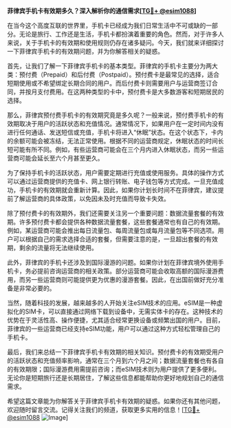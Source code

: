 **菲律宾手机卡有效期多久？深入解析你的通信需求[[TG💪+ @esim1088](https://t.me/s/esim1088)]**

在当今这个高度互联的世界里，手机卡已经成为我们日常生活中不可或缺的一部分。无论是旅行、工作还是生活，手机卡都扮演着重要的角色。然而，对于许多人来说，关于手机卡的有效期和使用规则仍存在诸多疑问。今天，我们就来详细探讨一下菲律宾手机卡的有效期问题，并为你解答相关的疑惑。

首先，让我们了解一下菲律宾手机卡的基本类型。菲律宾的手机卡主要分为两大类：预付费（Prepaid）和后付费（Postpaid）。预付费卡是最常见的选择，适合短期使用或不希望绑定长期合同的用户。而后付费卡则需要用户与运营商签订合同，并按月支付费用。在这两种类型的卡中，预付费卡是大多数游客和短期居民的选择。

那么，菲律宾预付费手机卡的有效期究竟是多久呢？一般来说，预付费手机卡的有效期取决于用户的活跃状态和充值情况。通常情况下，如果用户在一定时间内没有进行任何通话、发送短信或充值，手机卡将进入“休眠”状态。在这个状态下，卡内的余额可能会被冻结，无法正常使用。根据不同的运营商规定，休眠状态的时间长短可能有所不同。例如，有些运营商可能会在三个月内进入休眠状态，而另一些运营商可能会延长至六个月甚至更久。

为了保持手机卡的活跃状态，用户需要定期进行充值或使用服务。具体的操作方式可以通过运营商提供的充值卡、网上银行转账、电子钱包等方式完成。一旦充值成功，手机卡的有效期就会重新计算。因此，如果你计划长时间不在菲律宾，建议提前了解运营商的具体政策，以免因未及时充值而导致卡失效。

除了预付费卡的有效期外，我们还需要关注另一个重要问题：数据流量套餐的有效期。许多预付费卡都会提供各种数据流量套餐，这些套餐通常也有自己的有效期。例如，某运营商可能会推出每日流量包、每周流量包或每月流量包等不同选项。用户可以根据自己的需求选择合适的套餐，但需要注意的是，一旦超出套餐的有效期，剩余的流量将无法继续使用。

此外，菲律宾的手机卡还涉及到国际漫游的问题。如果你计划在菲律宾境外使用手机卡，务必提前咨询运营商的相关政策。部分运营商可能会收取高额的国际漫游费用，而另一些运营商则可能提供更为优惠的漫游套餐。因此，在出国前做好充分准备是非常必要的。

当然，随着科技的发展，越来越多的人开始关注eSIM技术的应用。eSIM是一种虚拟化的SIM卡，可以直接通过网络下载到设备中，无需实体卡的存在。这种技术的优势在于灵活性高、操作便捷，尤其适合经常更换设备或频繁出国的用户。目前，菲律宾的一些运营商已经支持eSIM功能，用户可以通过这种方式轻松管理自己的手机卡。

最后，我们来总结一下菲律宾手机卡有效期的相关知识。预付费卡的有效期受用户的活跃状态和充值频率影响，通常在三个月到六个月之间；数据流量套餐也有各自的有效期限；国际漫游费用需提前咨询；而eSIM技术则为用户提供了更多便利。无论你是短期旅行还是长期居住，了解这些信息都能帮助你更好地规划自己的通信需求。

希望这篇文章能为你解答关于菲律宾手机卡有效期的疑惑。如果你还有其他问题，欢迎随时留言交流。记得关注我们的频道，获取更多实用的信息！[[TG💪+ @esim1088](https://t.me/s/esim1088) ![Image](https://i.postimg.cc/4NQfJmqS/Snipaste-2025-05-13-00-14-12.png)]